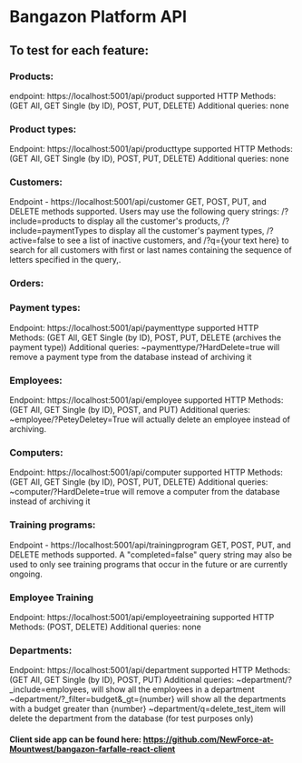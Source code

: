 # Bangazon Platform API

## To test for each feature:



### Products:
endpoint: https://localhost:5001/api/product
supported HTTP Methods: (GET All, GET Single (by ID), POST, PUT, DELETE)
Additional queries: none


### Product types:
Endpoint: https://localhost:5001/api/producttype
supported HTTP Methods: (GET All, GET Single (by ID), POST, PUT, DELETE)
Additional queries: none

### Customers:
Endpoint - https://localhost:5001/api/customer
GET, POST, PUT, and DELETE methods supported.
Users may use the following query strings: /?include=products to display all the customer's products, /?include=paymentTypes to display all the customer's payment types, /?active=false to see a list of inactive customers, and /?q={your text here} to search for all customers with first or last names containing the sequence of letters specified in the query,.



### Orders:


### Payment types:
Endpoint: https://localhost:5001/api/paymenttype
supported HTTP Methods: (GET All, GET Single (by ID), POST, PUT, DELETE (archives the payment type))
Additional queries: ~paymenttype/?HardDelete=true will remove a payment type from the database instead of archiving it



### Employees:
Endpoint: https://localhost:5001/api/employee
supported HTTP Methods: (GET All, GET Single (by ID), POST, and PUT)
Additional queries: ~employee/?PeteyDeletey=True  will actually delete an employee instead of archiving.


### Computers:
Endpoint: https://localhost:5001/api/computer
supported HTTP Methods: (GET All, GET Single (by ID), POST, PUT, DELETE)
Additional queries: ~computer/?HardDelete=true will remove a computer from the database instead of archiving it


### Training programs:
Endpoint - https://localhost:5001/api/trainingprogram
GET, POST, PUT, and DELETE methods supported. A "completed=false" query string may also be used to only see training programs that occur in the future or are currently ongoing.

### Employee Training
Endpoint: https://localhost:5001/api/employeetraining
supported HTTP Methods: (POST, DELETE)
Additional queries: none

### Departments:
Endpoint: https://localhost:5001/api/department
supported HTTP Methods: (GET All, GET Single (by ID), POST, PUT)
Additional queries:  ~department/?_include=employees, will show all the employees in a department
        ~department/?_filter=budget&_gt={number} will show all the departments with a budget greater than {number}
        ~department/q=delete_test_item will delete the department from the database (for test purposes only)



#### Client side app can be found here: https://github.com/NewForce-at-Mountwest/bangazon-farfalle-react-client
